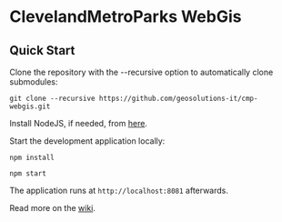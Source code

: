 ClevelandMetroParks WebGis
==========

Quick Start
------------

Clone the repository with the --recursive option to automatically clone submodules:

`git clone --recursive https://github.com/geosolutions-it/cmp-webgis.git`

Install NodeJS, if needed, from [here](https://nodejs.org/en/blog/release/v0.12.7/).

Start the development application locally:

`npm install`

`npm start`

The application runs at `http://localhost:8081` afterwards.

Read more on the [wiki](https://github.com/geosolutions-it/cmp-webgis.git/wiki).
